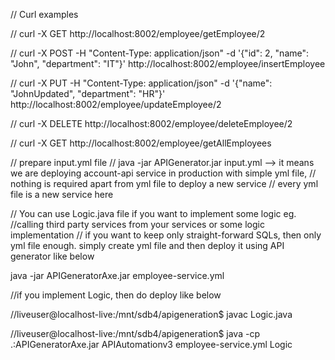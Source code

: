// Curl examples

// curl -X GET http://localhost:8002/employee/getEmployee/2

// curl -X POST -H "Content-Type: application/json" -d '{"id": 2, "name": "John", "department": "IT"}' http://localhost:8002/employee/insertEmployee

// curl -X PUT -H "Content-Type: application/json" -d '{"name": "JohnUpdated", "department": "HR"}' http://localhost:8002/employee/updateEmployee/2

// curl -X DELETE http://localhost:8002/employee/deleteEmployee/2

// curl -X GET http://localhost:8002/employee/getAllEmployees

// prepare input.yml file
// java -jar APIGenerator.jar input.yml --> it means we are deploying account-api service in production with simple yml file, 
// nothing is required apart from yml file to deploy a new service
// every yml file is a new service here

// You can use Logic.java file if you want to implement some logic eg. 
//calling third party services from your services or some logic implementation
// if you want to keep only straight-forward SQLs, then only yml file enough. simply create yml file and then deploy it using API generator like below

java -jar APIGeneratorAxe.jar employee-service.yml

//if you implement Logic, then do deploy like below

//liveuser@localhost-live:/mnt/sdb4/apigeneration$ javac Logic.java

//liveuser@localhost-live:/mnt/sdb4/apigeneration$ java -cp .:APIGeneratorAxe.jar APIAutomationv3 employee-service.yml Logic 
